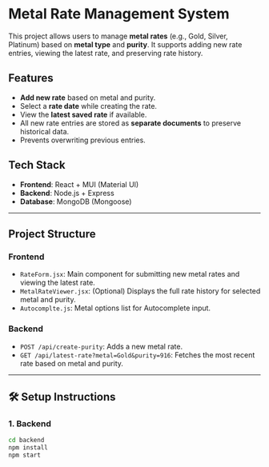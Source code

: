 #  Metal Rate Management System

This project allows users to manage **metal rates** (e.g., Gold, Silver, Platinum) based on **metal type** and **purity**. It supports adding new rate entries, viewing the latest rate, and preserving rate history.

##  Features

-  **Add new rate** based on metal and purity.
-  Select a **rate date** while creating the rate.
-  View the **latest saved rate** if available.
-  All new rate entries are stored as **separate documents** to preserve historical data.
-  Prevents overwriting previous entries.

##  Tech Stack

- **Frontend**: React + MUI (Material UI)
- **Backend**: Node.js + Express
- **Database**: MongoDB (Mongoose)

---

##  Project Structure

### Frontend

- `RateForm.jsx`: Main component for submitting new metal rates and viewing the latest rate.
- `MetalRateViewer.jsx`: (Optional) Displays the full rate history for selected metal and purity.
- `Autocomplte.js`: Metal options list for Autocomplete input.

### Backend

- `POST /api/create-purity`: Adds a new metal rate.
- `GET /api/latest-rate?metal=Gold&purity=916`: Fetches the most recent rate based on metal and purity.

---

## 🛠 Setup Instructions

### 1. Backend

```bash
cd backend
npm install
npm start
